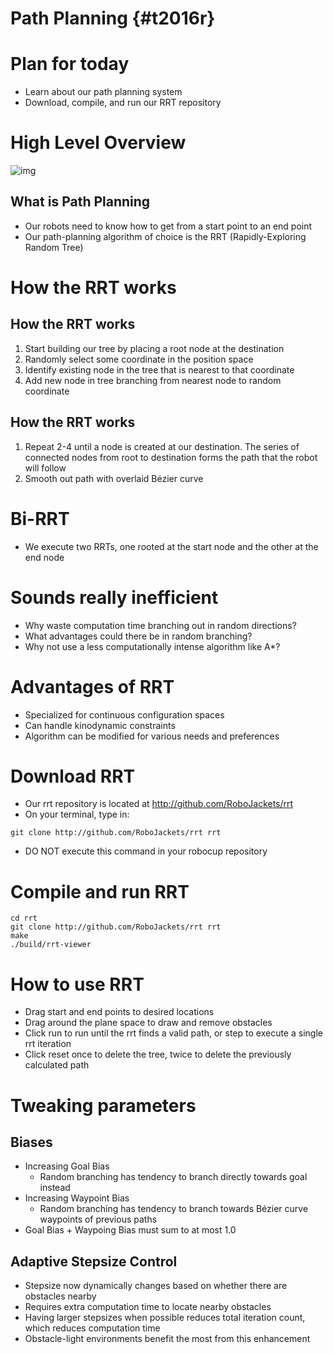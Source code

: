 # Path Planning {#t2016r}

# Plan for today

-   Learn about our path planning system
-   Download, compile, and run our RRT repository

# High Level Overview

![img](https://i.imgur.com/4Y3wCJH.jpg)

## What is Path Planning

-   Our robots need to know how to get from a start point to an end point
-   Our path-planning algorithm of choice is the RRT (Rapidly-Exploring Random Tree)

# How the RRT works

## How the RRT works

1.  Start building our tree by placing a root node at the destination
2.  Randomly select some coordinate in the position space
3.  Identify existing node in the tree that is nearest to that coordinate
4.  Add new node in tree branching from nearest node to random coordinate

## How the RRT works

1.  Repeat 2-4 until a node is created at our destination. The series of connected nodes from root to destination forms the path that the robot will follow
2.  Smooth out path with overlaid B&eacute;zier curve

# Bi-RRT

-   We execute two RRTs, one rooted at the start node and the other at the end node

# Sounds really inefficient

-   Why waste computation time branching out in random directions?
-   What advantages could there be in random branching?
-   Why not use a less computationally intense algorithm like A\*?

# Advantages of RRT

-   Specialized for continuous configuration spaces
-   Can handle kinodynamic constraints
-   Algorithm can be modified for various needs and preferences

# Download RRT

-   Our rrt repository is located at <http://github.com/RoboJackets/rrt>
-   On your terminal, type in:

```shell
git clone http://github.com/RoboJackets/rrt rrt
```

-   DO NOT execute this command in your robocup repository

# Compile and run RRT

```shell
cd rrt
git clone http://github.com/RoboJackets/rrt rrt
make
./build/rrt-viewer
```

# How to use RRT

-   Drag start and end points to desired locations
-   Drag around the plane space to draw and remove obstacles
-   Click run to run until the rrt finds a valid path, or step to execute a single rrt iteration
-   Click reset once to delete the tree, twice to delete the previously calculated path

# Tweaking parameters

## Biases

-   Increasing Goal Bias
    -   Random branching has tendency to branch directly towards goal instead
-   Increasing Waypoint Bias
    -   Random branching has tendency to branch towards B&eacute;zier curve waypoints of previous paths
-   Goal Bias + Waypoing Bias must sum to at most 1.0

## Adaptive Stepsize Control

-   Stepsize now dynamically changes based on whether there are obstacles nearby
-   Requires extra computation time to locate nearby obstacles
-   Having larger stepsizes when possible reduces total iteration count, which reduces computation time
-   Obstacle-light environments benefit the most from this enhancement
